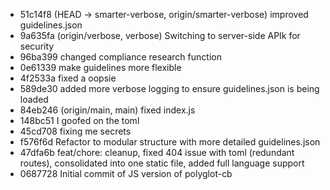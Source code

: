 * 51c14f8 (HEAD -> smarter-verbose, origin/smarter-verbose) improved guidelines.json
* 9a635fa (origin/verbose, verbose) Switching to server-side APIk for security
* 96ba399 changed compliance research function
* 0e61339 make guidelines more flexible
* 4f2533a fixed a oopsie
* 589de30 added more verbose logging to ensure guidelines.json is being loaded
* 84eb246 (origin/main, main) fixed index.js
* 148bc51 I goofed on the toml
* 45cd708 fixing me secrets
* f576f6d Refactor to modular structure with more detailed guidelines.json
* 47dfa6b feat/chore: cleanup, fixed 404 issue with toml (redundant routes), consolidated into one static file, added full language support
* 0687728 Initial commit of JS version of polyglot-cb
